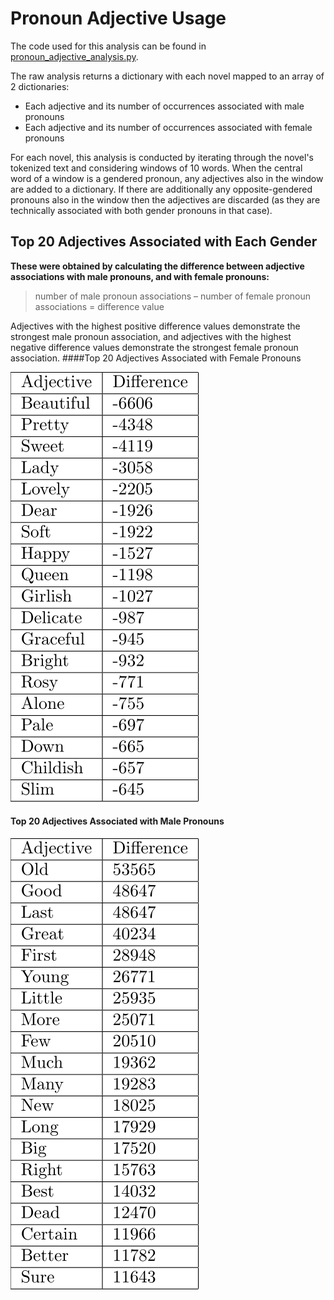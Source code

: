 # Pronoun Adjective Usage

The code used for this analysis can be found in [pronoun\_adjective\_analysis.py](https://github.com/dhmit/gender_novels/blob/master/gender_novels/analysis/pronoun_adjective_analysis.py).

The raw analysis returns a dictionary with each novel mapped to an array of 2 dictionaries:

  * Each adjective and its number of occurrences associated with male pronouns
  * Each adjective and its number of occurrences associated with female pronouns
 
For each novel, this analysis is conducted by iterating through the novel's tokenized text and considering windows of 10 
words. When the central word of a window is a gendered pronoun, any adjectives also in the window are added to a dictionary.
If there are additionally any opposite-gendered pronouns also in the window then the adjectives are discarded (as they are 
technically associated with both gender pronouns in that case).


## Top 20 Adjectives Associated with Each Gender
**These were obtained by calculating the difference between adjective associations with male pronouns, and with female 
pronouns:** 
> number of male pronoun associations – number of female pronoun associations = difference value

Adjectives with the highest positive difference values demonstrate the strongest male pronoun association, and adjectives 
with the highest negative difference values demonstrate the strongest female pronoun association.
####Top 20 Adjectives Associated with Female Pronouns

![](images/female_adjectives.png "Female Adjectives")

#### Top 20 Adjectives Associated with Male Pronouns


![](images/male_adjectives.png "Male Adjectives")

